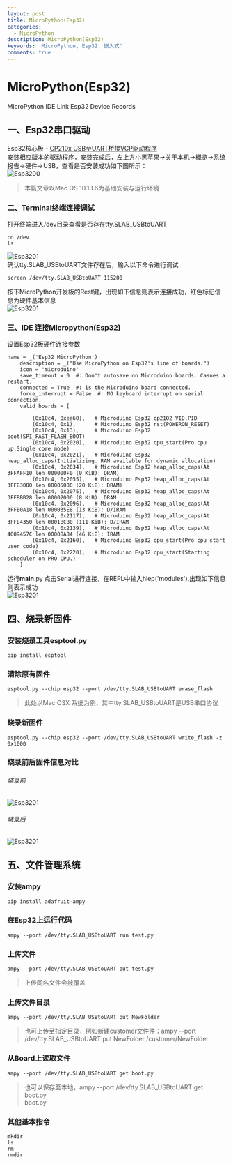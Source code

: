 ```yaml
---
layout: post
title: MicroPython(Esp32)
categories:
  - MicroPython
description: MicroPython(Esp32)
keywords: 'MicroPython, Esp32, 嵌入式'
comments: true
---
```




# MicroPython(Esp32)

MicroPython IDE Link Esp32 Device Records

## 一、Esp32串口驱动

Esp32核心板 - [CP210x USB至UART桥接VCP驱动程序](http://www.silabs.com/products/development-tools/software/usb-to-uart-bridge-vcp-drivers)  
安装相应版本的驱动程序，安装完成后，左上方小黑苹果-&gt;关于本机-&gt;概览-&gt;系统报告-&gt;硬件-&gt;USB，查看是否安装成功如下图所示：  
![Esp3200](/images/posts/MicroPython/Esp32_00.png)

> 本篇文章以Mac OS 10.13.6为基础安装与运行环境

### 二、Terminal终端连接调试

打开终端进入/dev目录查看是否存在tty.SLAB\_USBtoUART

```
cd /dev
ls
```

![Esp3201](/images/posts/MicroPython/Esp32_01.png)  
确认tty.SLAB\_USBtoUART文件存在后，输入以下命令进行调试

```
screen /dev/tty.SLAB_USBtoUART 115200
```

按下MicroPython开发板的Rest键，出现如下信息则表示连接成功，红色标记信息为硬件基本信息  
![Esp3201](/images/posts/MicroPython/Esp32_02.png)

### 三、IDE 连接Micropython\(Esp32\)

设置Esp32板硬件连接参数

```
name = _('Esp32 MicroPython')
    description = _("Use MicroPython on Esp32's line of boards.")
    icon = 'microduino'
    save_timeout = 0  #: Don't autosave on Microduino boards. Casues a restart.
    connected = True  #: is the Microduino board connected.
    force_interrupt = False  #: NO keyboard interrupt on serial connection.
    valid_boards = [

        (0x10c4, 0xea60),   # Microduino Esp32 cp2102 VID,PID
        (0x10c4, 0x1),      # Microduino Esp32 rst(POWERON_RESET)
        (0x10c4, 0x13),     # Microduino Esp32 boot(SPI_FAST_FLASH_BOOT)
        (0x10c4, 0x2020),   # Microduino Esp32 cpu_start(Pro cpu up,Single core mode)
        (0x10c4, 0x2021),   # Microduino Esp32 heap_alloc_caps(Initializing. RAM available for dynamic allocation)
        (0x10c4, 0x2034),   # Microduino Esp32 heap_alloc_caps(At 3FFAFF10 len 000000F0 (0 KiB): DRAM)
        (0x10c4, 0x2055),   # Microduino Esp32 heap_alloc_caps(At 3FFB3000 len 00005000 (20 KiB): DRAM)
        (0x10c4, 0x2075),   # Microduino Esp32 heap_alloc_caps(At 3FFBBB28 len 00002000 (8 KiB): DRAM
        (0x10c4, 0x2096),   # Microduino Esp32 heap_alloc_caps(At 3FFE0A18 len 000035E8 (13 KiB): D/IRAM
        (0x10c4, 0x2117),   # Microduino Esp32 heap_alloc_caps(At 3FFE4350 len 0001BCB0 (111 KiB): D/IRAM
        (0x10c4, 0x2139),   # Microduino Esp32 heap_alloc_caps(At 4009457C len 0000BA84 (46 KiB): IRAM
        (0x10c4, 0x2160),   # Microduino Esp32 cpu_start(Pro cpu start user code)
        (0x10c4, 0x2220),   # Microduino Esp32 cpu_start(Starting scheduler on PRO CPU.)
    ]
```

运行**main**.py 点击Serial进行连接，在REPL中输入hlep\('modules'\),出现如下信息则表示成功  
![Esp3201](/images/posts/MicroPython/Esp32_03.png)

## 四、烧录新固件

### 安装烧录工具esptool.py

```
pip install esptool
```

### 清除原有固件

```
esptool.py --chip esp32 --port /dev/tty.SLAB_USBtoUART erase_flash
```

> 此处以Mac OSX 系统为例，其中tty.SLAB\_USBtoUART是USB串口协议

### 烧录新固件

```
esptool.py --chip esp32 --port /dev/tty.SLAB_USBtoUART write_flash -z 0x1000
```

### 烧录前后固件信息对比

###### 烧录前

![Esp3201](/images/posts/MicroPython/Esp32_04.png)

###### 烧录后

![Esp3201](/images/posts/MicroPython/Esp32_05.png)

## 五、文件管理系统

### 安装ampy

```
pip install adafruit-ampy
```

### 在Esp32上运行代码

```
ampy --port /dev/tty.SLAB_USBtoUART run test.py
```

### 上传文件

```
ampy --port /dev/tty.SLAB_USBtoUART put test.py
```

> 上传同名文件会被覆盖

### 上传文件目录

```
ampy --port /dev/tty.SLAB_USBtoUART put NewFolder
```

> 也可上传至指定目录，例如新建customer文件件：ampy --port /dev/tty.SLAB\_USBtoUART put NewFolder /customer/NewFolder

### 从Board上读取文件

```
ampy --port /dev/tty.SLAB_USBtoUART get boot.py
```

> 也可以保存至本地，ampy --port /dev/tty.SLAB\_USBtoUART get boot.py  
> boot.py

### 其他基本指令

```
mkdir
ls
rm
rmdir
```



